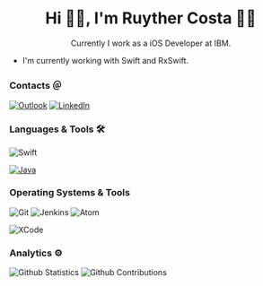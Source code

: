 
<h1 align='center'>
  Hi 🙋‍♂️, I'm Ruyther Costa 👨‍💻
</h1>

<p align='center'>
  Currently I work as a iOS Developer at IBM.
</p>

- I'm currently working with Swift and RxSwift.


### Contacts ＠

[![Outlook](https://img.shields.io/badge/Microsoft_Outlook-0078D4?style=for-the-badge&logo=microsoft-outlook&logoColor=white)](mailto:ruy_fusion@hotmail.com.com)
[![LinkedIn](https://img.shields.io/badge/linkedin-%230077B5.svg?style=for-the-badge&logo=LinkedIn&logoColor=white)](https://www.linkedin.com/in/ruyther-parente-da-costa-3781136a/?locale=en_US)

### Languages & Tools 🛠  

![Swift](https://img.shields.io/badge/Swift-FA7343?style=for-the-badge&logo=swift&logoColor=white)

[![Java](https://img.shields.io/badge/-Java-%23ED8B00?style=flat&logo=java&logoColor=white)](https://www.java.com/en/)

### Operating Systems & Tools

![Git](https://img.shields.io/badge/Git-F05032?style=for-the-badge&logo=git&logoColor=white)
![Jenkins](https://img.shields.io/badge/Jenkins-D24939?style=for-the-badge&logo=Jenkins&logoColor=white)
![Atom](https://img.shields.io/badge/Atom-66595C?style=for-the-badge&logo=Atom&logoColor=white)

![XCode](https://img.shields.io/badge/Xcode-007ACC?style=flat-square&logo=Xcode&logoColor=white)

### Analytics ⚙️

![Github Statistics](https://github-readme-stats.vercel.app/api/?username=Themakew&count_private=true&show_icons=true)
![Github Contributions](https://github-readme-streak-stats.herokuapp.com/?user=Themakew&hide_border=true)
